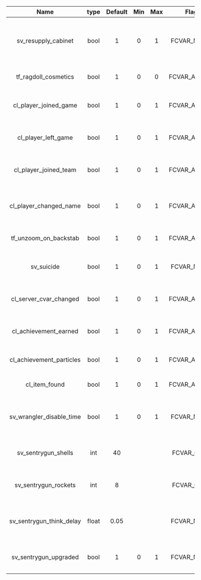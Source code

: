 |           Name           |  type | Default | Min | Max |     Flags     |                       Description                       |
|:------------------------:|:-----:|:-------:|:---:|:---:|:-------------:|:-------------------------------------------------------:|
| sv_resupply_cabinet      | bool  | 1       | 0   | 1   | FCVAR_NOTIFY  | allows the resupply cabinet to be disabled without mods |
| tf_ragdoll_cosmetics     | bool  | 1       | 0   | 0   | FCVAR_ARCHIVE | hides cosmetices on ragdolls                            |
| cl_player_joined_game    | bool  | 1       | 0   | 1   | FCVAR_ARCHIVE | hides player has joined the game message                |
| cl_player_left_game      | bool  | 1       | 0   | 1   | FCVAR_ARCHIVE | hides player has left the game message                  |
| cl_player_joined_team    | bool  | 1       | 0   | 1   | FCVAR_ARCHIVE | hides player has joined a team message                  |
| cl_player_changed_name   | bool  | 1       | 0   | 1   | FCVAR_ARCHIVE | hides player has changed name message                   |
| tf_unzoom_on_backstab    | bool  | 1       | 0   | 1   | FCVAR_ARCHIVE | unzooms when shield breaks                              |
| sv_suicide               | bool  | 1       | 0   | 1   | FCVAR_NOTIFY  | Allows a player to use kill or explode                  |
| cl_server_cvar_changed   | bool  | 1       | 0   | 1   | FCVAR_ARCHIVE | hides server convar has changed message                 |
| cl_achievement_earned    | bool  | 1       | 0   | 1   | FCVAR_ARCHIVE | hides achievement earned message                        |
| cl_achievement_particles | bool  | 1       | 0   | 1   | FCVAR_ARCHIVE | hides achievement particles                             |
| cl_item_found            | bool  | 1       | 0   | 1   | FCVAR_ARCHIVE | hides item found messages                               |
| sv_wrangler_disable_time | bool  | 1       | 0   | 1   | FCVAR_NOTIFY  | How long to disable wrangler after it's been used       |
| sv_sentrygun_shells      | int   | 40      |     |     | FCVAR_CHEAT   | Number of sentry gun shells to add on hit               |
| sv_sentrygun_rockets     | int   | 8       |     |     | FCVAR_CHEAT   | Number of sentry gun rockets to add on hit              |
| sv_sentrygun_think_delay | float | 0.05    |     |     | FCVAR_NOTIFY  | How long to wait between the sentry gun thinking        |
| sv_sentrygun_upgraded    | bool  | 1       | 0   | 1   | FCVAR_NOTIFY  | If 1, upgraded sentry guns are available                |